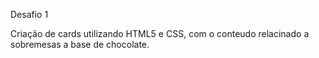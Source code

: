 Desafio 1 

Criação de cards utilizando HTML5 e CSS, com o conteudo relacinado a sobremesas a base de chocolate. 
